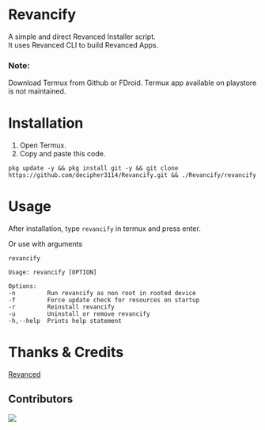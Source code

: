 # Revancify
A simple and direct Revanced Installer script.  
It uses Revanced CLI to build Revanced Apps.


### Note:  
Download Termux from Github or FDroid. Termux app available on playstore is not maintained.

# Installation
1. Open Termux.  
2. Copy and paste this code.  
```
pkg update -y && pkg install git -y && git clone https://github.com/decipher3114/Revancify.git && ./Revancify/revancify
```

# Usage

After installation, type `revancify` in termux and press enter.  
   
Or use with arguments  
```
revancify  
  
Usage: revancify [OPTION] 

Options:  
-n         Run revancify as non root in rooted device  
-f         Force update check for resources on startup  
-r         Reinstall revancify  
-u         Uninstall or remove revancify    
-h,--help  Prints help statement  
```  
  
# Thanks & Credits
[Revanced](https://github.com/revanced) 
## Contributors  
<a href="https://github.com/decipher3114/Revancify/graphs/contributors">
  <img src="https://contrib.rocks/image?repo=decipher3114/Revancify" />
</a>

